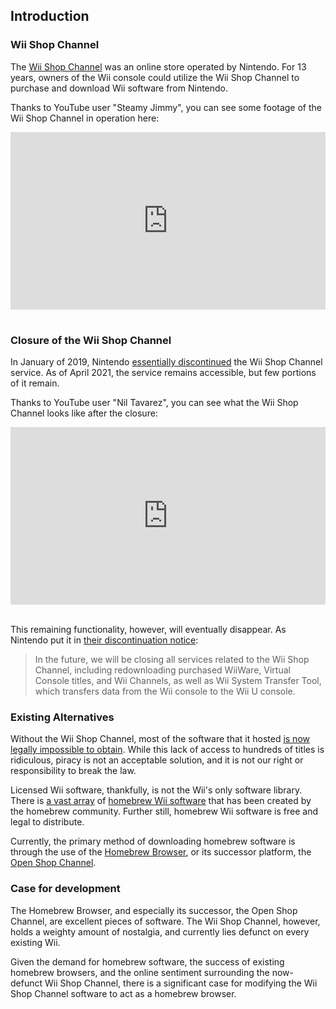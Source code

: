 <style>
.video-container {
    position: relative;
    padding-bottom: 56.25%; /* 16:9 */
    height: 0;
}
.video-container iframe {
    position: absolute;
    top: 0;
    left: 0;
    width: 100%;
    height: 100%;
}  
</style>

## Introduction

### Wii Shop Channel

The [Wii Shop Channel](https://en.wikipedia.org/wiki/Wii_Shop_Channel) was an online store operated by Nintendo. For 13 years, owners of the Wii console could utilize the Wii Shop Channel to purchase and download Wii software from Nintendo.

Thanks to YouTube user "Steamy Jimmy", you can see some footage of the Wii Shop Channel in operation here:

<div class="video-container">
<iframe width="560" height="315" src="https://www.youtube.com/embed/bsexVcO4xOo" title="YouTube video player" frameborder="0" allow="accelerometer; autoplay; clipboard-write; encrypted-media; gyroscope; picture-in-picture" allowfullscreen></iframe>
</div><br>

### Closure of the Wii Shop Channel

In January of 2019, Nintendo [essentially discontinued](https://en-americas-support.nintendo.com/app/answers/detail/a_id/27560/~/wii-shop-channel-discontinuation) the Wii Shop Channel service. As of April 2021, the service remains accessible, but few portions of it remain.

Thanks to YouTube user "Nil Tavarez", you can see what the Wii Shop Channel looks like after the closure:

<div class="video-container">
<iframe width="560" height="315" src="https://www.youtube.com/embed/JsPwpQqZhwU" title="YouTube video player" frameborder="0" allow="accelerometer; autoplay; clipboard-write; encrypted-media; gyroscope; picture-in-picture" allowfullscreen></iframe>
</div><br>

This remaining functionality, however, will eventually disappear. As Nintendo put it in [their discontinuation notice](https://en-americas-support.nintendo.com/app/answers/detail/a_id/27560/~/wii-shop-channel-discontinuation#s1q1):

>In the future, we will be closing all services related to the Wii Shop Channel, including redownloading purchased WiiWare, Virtual Console titles, and Wii Channels, as well as Wii System Transfer Tool, which transfers data from the Wii console to the Wii U console.

### Existing Alternatives

Without the Wii Shop Channel, most of the software that it hosted [is now legally impossible to obtain](https://www.vice.com/en/article/wjm5kw/nintendo-makes-it-clear-that-piracy-is-the-only-way-to-preserve-video-game-history). While this lack of access to hundreds of titles is ridiculous, piracy is not an acceptable solution, and it is not our right or responsibility to break the law.

Licensed Wii software, thankfully, is not the Wii's only software library. There is [a vast array](https://wiibrew.org/wiki/List_of_homebrew_applications) of [homebrew Wii software](https://wiibrew.org/wiki/WiiBrew:FAQ) that has been created by the homebrew community. Further still, homebrew Wii software is free and legal to distribute.

Currently, the primary method of downloading homebrew software is through the use of the [Homebrew Browser](https://wiibrew.org/wiki/Homebrew_Browser), or its successor platform, the [Open Shop Channel](https://oscwii.org/).

### Case for development

The Homebrew Browser, and especially its successor, the Open Shop Channel, are excellent pieces of software. The Wii Shop Channel, however, holds a weighty amount of nostalgia, and currently lies defunct on every existing Wii.

Given the demand for homebrew software, the success of existing homebrew browsers, and the online sentiment surrounding the now-defunct Wii Shop Channel, there is a significant case for modifying the Wii Shop Channel software to act as a homebrew browser.
